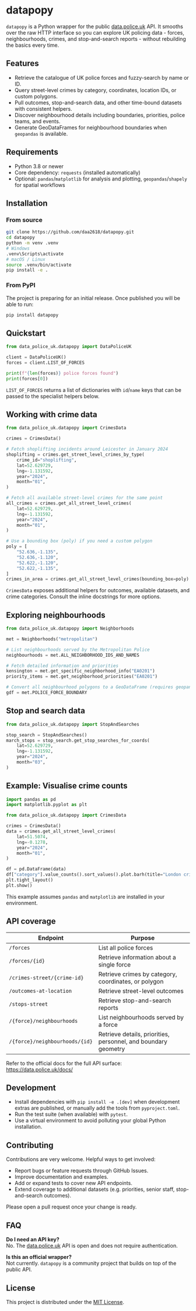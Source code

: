 # datapopy

`datapopy` is a Python wrapper for the public [data.police.uk](https://data.police.uk) API. It smooths over the raw HTTP interface so you can explore UK policing data - forces, neighbourhoods, crimes, and stop-and-search reports - without rebuilding the basics every time.

## Features
- Retrieve the catalogue of UK police forces and fuzzy-search by name or ID.
- Query street-level crimes by category, coordinates, location IDs, or custom polygons.
- Pull outcomes, stop-and-search data, and other time-bound datasets with consistent helpers.
- Discover neighbourhood details including boundaries, priorities, police teams, and events.
- Generate GeoDataFrames for neighbourhood boundaries when `geopandas` is available.

## Requirements
- Python 3.8 or newer
- Core dependency: `requests` (installed automatically)
- Optional: `pandas`/`matplotlib` for analysis and plotting, `geopandas`/`shapely` for spatial workflows

## Installation

### From source
```bash
git clone https://github.com/daa2618/datapopy.git
cd datapopy
python -m venv .venv
# Windows
.venv\Scripts\activate
# macOS / Linux
source .venv/bin/activate
pip install -e .
```

### From PyPI
The project is preparing for an initial release. Once published you will be able to run:
```bash
pip install datapopy
```

## Quickstart
```python
from data_police_uk.datapopy import DataPoliceUK

client = DataPoliceUK()
forces = client.LIST_OF_FORCES

print(f"{len(forces)} police forces found")
print(forces[0])
```
`LIST_OF_FORCES` returns a list of dictionaries with `id`/`name` keys that can be passed to the specialist helpers below.

## Working with crime data
```python
from data_police_uk.datapopy import CrimesData

crimes = CrimesData()

# Fetch shoplifting incidents around Leicester in January 2024
shoplifting = crimes.get_street_level_crimes_by_type(
    crime_id="shoplifting",
    lat=52.629729,
    lng=-1.131592,
    year="2024",
    month="01",
)

# Fetch all available street-level crimes for the same point
all_crimes = crimes.get_all_street_level_crimes(
    lat=52.629729,
    lng=-1.131592,
    year="2024",
    month="01",
)

# Use a bounding box (poly) if you need a custom polygon
poly = [
    "52.636,-1.135",
    "52.636,-1.120",
    "52.622,-1.120",
    "52.622,-1.135",
]
crimes_in_area = crimes.get_all_street_level_crimes(bounding_box=poly)
```

`CrimesData` exposes additional helpers for outcomes, available datasets, and crime categories. Consult the inline docstrings for more options.

## Exploring neighbourhoods
```python
from data_police_uk.datapopy import Neighborhoods

met = Neighborhoods("metropolitan")

# List neighbourhoods served by the Metropolitan Police
neighbourhoods = met.ALL_NEIGHBORHOOD_IDS_AND_NAMES

# Fetch detailed information and priorities
kensington = met.get_specific_neighborhood_info("EA0201")
priority_items = met.get_neighborhood_priorities("EA0201")

# Convert all neighbourhood polygons to a GeoDataFrame (requires geopandas)
gdf = met.POLICE_FORCE_BOUNDARY
```

## Stop and search data
```python
from data_police_uk.datapopy import StopAndSearches

stop_search = StopAndSearches()
march_stops = stop_search.get_stop_searches_for_coords(
    lat=52.629729,
    lng=-1.131592,
    year="2024",
    month="03",
)
```

## Example: Visualise crime counts
```python
import pandas as pd
import matplotlib.pyplot as plt

from data_police_uk.datapopy import CrimesData

crimes = CrimesData()
data = crimes.get_all_street_level_crimes(
    lat=51.5074,
    lng=-0.1278,
    year="2024",
    month="01",
)

df = pd.DataFrame(data)
df["category"].value_counts().sort_values().plot.barh(title="London crimes (Jan 2024)")
plt.tight_layout()
plt.show()
```
This example assumes `pandas` and `matplotlib` are installed in your environment.

## API coverage

| Endpoint | Purpose |
| --- | --- |
| `/forces` | List all police forces |
| `/forces/{id}` | Retrieve information about a single force |
| `/crimes-street/{crime-id}` | Retrieve crimes by category, coordinates, or polygon |
| `/outcomes-at-location` | Retrieve street-level outcomes |
| `/stops-street` | Retrieve stop-and-search reports |
| `/{force}/neighbourhoods` | List neighbourhoods served by a force |
| `/{force}/neighbourhoods/{id}` | Retrieve details, priorities, personnel, and boundary geometry |

Refer to the official docs for the full API surface: <https://data.police.uk/docs/>

## Development
- Install dependencies with `pip install -e .[dev]` when development extras are published, or manually add the tools from `pyproject.toml`.
- Run the test suite (when available) with `pytest`.
- Use a virtual environment to avoid polluting your global Python installation.

## Contributing
Contributions are very welcome. Helpful ways to get involved:
- Report bugs or feature requests through GitHub Issues.
- Improve documentation and examples.
- Add or expand tests to cover new API endpoints.
- Extend coverage to additional datasets (e.g. priorities, senior staff, stop-and-search outcomes).

Please open a pull request once your change is ready.

## FAQ
**Do I need an API key?**  
No. The [data.police.uk](https://data.police.uk) API is open and does not require authentication.

**Is this an official wrapper?**  
Not currently. `datapopy` is a community project that builds on top of the public API.

## License
This project is distributed under the [MIT License](LICENSE).
